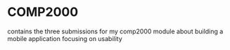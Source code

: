 # COMP2000
 
contains the three submissions for my comp2000 module about building a mobile application focusing on usability
